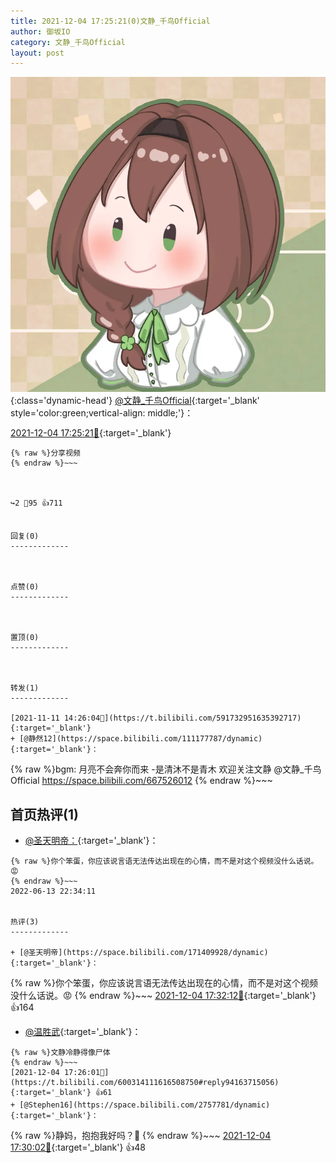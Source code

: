 ```yaml
---
title: 2021-12-04 17:25:21(0)文静_千鸟Official
author: 御坂IO
category: 文静_千鸟Official
layout: post
---
```


![img](/images/ac7482ed1b9a7f203dc68c0c4a77c488a27b108a.jpg){:class='dynamic-head'}
[@文静_千鸟Official](https://space.bilibili.com/667526012/dynamic){:target='_blank' style='color:green;vertical-align: middle;'}：

[2021-12-04 17:25:21🔗](https://t.bilibili.com/600314111616508750){:target='_blank'}

~~~
{% raw %}分享视频
{% endraw %}~~~



↪️2 💬95 👍711


回复(0)
-------------



点赞(0)
-------------



置顶(0)
-------------



转发(1)
-------------

[2021-11-11 14:26:04🔗](https://t.bilibili.com/591732951635392717){:target='_blank'}
+ [@静然12](https://space.bilibili.com/111177787/dynamic){:target='_blank'}：
~~~
{% raw %}bgm: 月亮不会奔你而来 -是清沐不是青木 
欢迎关注文静
@文静_千鸟Official   https://space.bilibili.com/667526012
{% endraw %}~~~






首页热评(1)
-------------

+ [@圣天明帝：](https://space.bilibili.com/171409928/dynamic){:target='_blank'}：
~~~
{% raw %}你个笨蛋，你应该说言语无法传达出现在的心情，而不是对这个视频没什么话说。😡
{% endraw %}~~~
2022-06-13 22:34:11


热评(3)
-------------

+ [@圣天明帝](https://space.bilibili.com/171409928/dynamic){:target='_blank'}：
~~~
{% raw %}你个笨蛋，你应该说言语无法传达出现在的心情，而不是对这个视频没什么话说。😡
{% endraw %}~~~
[2021-12-04 17:32:12🔗](https://t.bilibili.com/600314111616508750#reply94164358816){:target='_blank'} 👍164
+ [@温胜武](https://space.bilibili.com/33630561/dynamic){:target='_blank'}：
~~~
{% raw %}文静冷静得像尸体
{% endraw %}~~~
[2021-12-04 17:26:01🔗](https://t.bilibili.com/600314111616508750#reply94163715056){:target='_blank'} 👍61
+ [@Stephen16](https://space.bilibili.com/2757781/dynamic){:target='_blank'}：
~~~
{% raw %}静妈，抱抱我好吗？🥺
{% endraw %}~~~
[2021-12-04 17:30:02🔗](https://t.bilibili.com/600314111616508750#reply94164119472){:target='_blank'} 👍48



